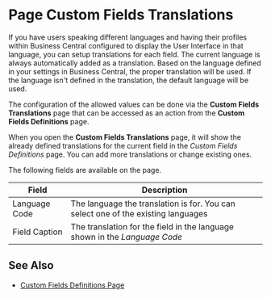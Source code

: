 # Page Custom Fields Translations

If you have users speaking different languages and having their profiles within Business Central configured to display the User Interface in that language, you can setup translations for each field. The current language is always automatically added as a translation. Based on the language defined in your settings in Business Central, the proper translation will be used. If the language isn't defined in the translation, the default language will be used.

The configuration of the allowed values can be done via the **Custom Fields Translations** page that can be accessed as an action from the **Custom Fields Definitions** page.

When you open the **Custom Fields Translations** page, it will show the already defined translations for the current field in the *Custom Fields Definitions* page. You can add more translations or change existing ones.

The following fields are available on the page.

| Field | Description |
|-|-|
| Language Code | The language the translation is for. You can select one of the existing languages |
| Field Caption | The translation for the field in the language shown in the *Language Code* |

## See Also

- [Custom Fields Definitions Page](page-customfield-definitions.md)

